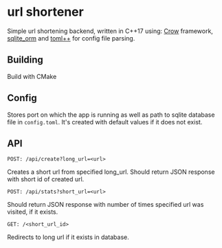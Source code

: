 # url shortener
Simple url shortening backend, written in C++17 using: [Crow](https://github.com/CrowCpp/Crow) framework, [sqlite_orm](https://github.com/fnc12/sqlite_orm) and [toml++](https://github.com/marzer/tomlplusplus) for config file parsing.

## Building
Build with CMake

## Config
Stores port on which the app is running as well as path to sqlite database file in `config.toml`. It's created with default values if it does not exist. 

## API
```POST: /api/create?long_url=<url>```

Creates a short url from specified long_url. Should return JSON response with short id of created url.

```POST: /api/stats?short_url=<url>```

Should return JSON response with number of times specified url was visited, if it exists.

```GET: /<short_url_id>```

Redirects to long url if it exists in database.